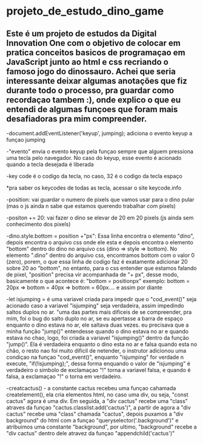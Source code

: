 # projeto_de_estudo_dino_game
 Este é um projeto de estudos da Digital Innovation One com o objetivo de colocar em pratica conceitos basicos de 
programaçao em JavaScript junto ao html e css recriando o famoso jogo do dinossauro. Achei que seria interessante deixar 
algumas anotações que fiz durante todo o processo, pra guardar como recordaçao tambem :), onde explico o que eu entendi 
de algumas funçoes que foram mais desafiadoras pra mim compreender. 
--------------------------------------------------------------------------------------------------------------------------


-document.addEventListener('keyup', jumping); adiciona o evento keyup a funçao jumping

-"evento" envia o evento keyup pela funçao sempre que alguem pressiona uma tecla pelo navegador. No caso do keyup, esse 
evento é acionado quando a tecla desejada é liberada

-key code é o codigo da tecla, no caso, 32 é o codigo da tecla espaço

*pra saber os keycodes de todas as tecla, acessar o site keycode.info 

-position: vai guardar o numero de pixels que vamos usar para o dino pular (mas o js ainda n sabe que estamos querendo 
trabalhar com pixels)

-positon += 20:    vai fazer o dino se elevar de 20 em 20 pixels (js ainda sem conhecimento dos pixels)

-dino.style.bottom = position +"px":   Essa linha encontra o elemento "dino", depois encontra o arquivo
css onde ele esta e depois encontra o elemento "bottom" dentro do dino no arquivo css (dino => style => bottom).
No elemento ".dino" dentro do arquivo css, encontramos bottom com o valor 0 (zero), porem, o que essa linha de codigo faz é
exatamente adicionar 20 sobre 20 ao "bottom", no entanto, para o css entender que estamos falando de pixel, "position" 
precisa vir acompanhada de "+ px", desse modo, basicamente o que acontece é:
"bottom = positionpx" exemplo: bottom = 20px => bottom = 40px => bottom = 60px.... e assim por diante

-let isjumping = é uma variavel criada para impedir que o "cod_event()" seja acionado caso a variavel "isjumping" seja 
verdadeira, assim impedindo saltos duplos no ar. "uma das partes mais dificeis de se compreender, pra mim, foi o bug do 
salto duplo no ar, se eu apertasse a barra de espaço enquanto o dino estava no ar, ele saltava duas vezes. eu precisava 
que a minha função "jump()" entendesse quando o dino estava no ar e quando estava no chao, logo, foi criada a variavel 
"isjumping()" dentro da função "jump()". Ela é verdadeira enquanto o dino esta no ar e falsa quando esta no chão, o resto 
nao foi muito dificil de netender, o instrutor adicionou uma condiçao na funçao "cod_event()", enquanto "isjumping" for 
verdade n execute, "if(!isjumping);", dessa forma enquando o valor de "isjumping" é verdadeiro o simbolo de exclamaçao 
"!" torna a variavel falsa, e quando é falsa, a exclamaçao "!" o torna em verdadeiro.

-creatcactus() - a constante cactus recebeu uma funçao cahamada createlement(), ela cria elementos html, no caso
uma div, ou seja, "const cactus" agora é uma div. Em seguida, a "div cactus" recebe uma "class" atraves da funçao
"cactus.classlist.add('cactus')", a partir de agora a "div cactus" recebe uma "class" chamada "cactus", depois puxamos
a "div background" do html com a funçao "queryselector('.background')" e atribuimos uma constante "background", por ultimo,
"background" recebe a "div cactus" dentro dele atravez da funçao "appendchild('cactus')"
